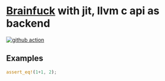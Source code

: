 # [Brainfuck](https://en.wikipedia.org/wiki/Brainfuck) with jit, llvm c api as backend

[![github action](https://github.com/mo-xiaoming/brainfuck/actions/workflows/rust.yml/badge.svg)](https://github.com/mo-xiaoming/brainfuck/actions/workflows/rust.yml)

## Examples

```rust
assert_eq!(1+1, 2);
```
